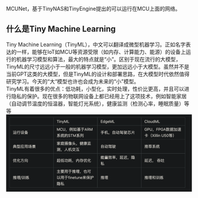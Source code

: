 MCUNet，基于TinyNAS和TinyEngine提出的可以运行在MCU上面的网络。
## 什么是Tiny Machine Learning
  
Tiny Machine Learning（TinyML），中文可以翻译成微型机器学习。正如名字表达的一样，能够在IoT如MCU等资源受限（如内存、计算能力、能源）的设备上运行的机器学习模型和算法，最大的特点就是“小”。区别于现在流行的大模型，TinyML的尺寸远远小于一般的机器学习模型，更加远远小于大模型。虽然并不是当前GPT这类的大模型，但是TinyML的设计和部署思路，在大模型时代依然值得研究学习。今天的“大“模型也许也会成为未来的“小”模型。  
TinyML有着很多的优点：低功耗，小型化，实时处理，性价比更高，并且可以进行隐私的保护。现在很多的物联网设备上都已经用上了这项技术，例如智能家居（自动调节温度的恒温器，智能灯光系统），健康监测（检测心率，睡眠质量）等等
![image.png](https://raw.githubusercontent.com/KrealHtz/NoteImage/master/data/202404091533418.png)
